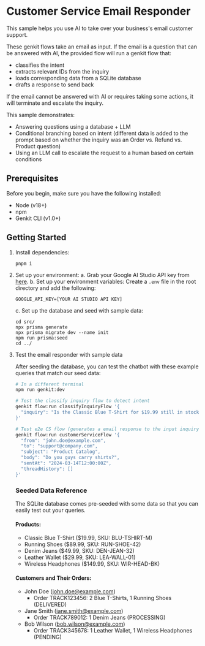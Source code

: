 # Customer Service Email Responder
This sample helps you use AI to take over your business's email customer support. 

These genkit flows take an email as input. If the email is a question that can be answered with AI, the provided flow will run a genkit flow that:
- classifies the intent
- extracts relevant IDs from the inquiry
- loads corresponding data from a SQLite database
- drafts a response to send back

If the email cannot be answered with AI or requires taking some actions, it will terminate and escalate the inquiry.

This sample demonstrates:
- Answering questions using a database + LLM
- Conditional branching based on intent (different data is added to the prompt based on whether the inquiry was an Order vs. Refund vs. Product question)
- Using an LLM call to escalate the request to a human based on certain conditions

## Prerequisites

Before you begin, make sure you have the following installed:

- Node (v18+)
- npm
- Genkit CLI (v1.0+)

## Getting Started


1. Install dependencies:
   ```
   pnpm i
   ```

2. Set up your environment:
   a. Grab your Google AI Studio API key from [here](aistudio.google.com/apikey).
   b. Set up your environment variables:
      Create a `.env` file in the root directory and add the following:
      ```
      GOOGLE_API_KEY=[YOUR AI STUDIO API KEY]
      ```

   c. Set up the database and seed with sample data:
      ```
      cd src/
      npx prisma generate
      npx prisma migrate dev --name init
      npm run prisma:seed
      cd ../
      ```

3. Test the email responder with sample data
   
   After seeding the database, you can test the chatbot with these example queries that match our seed data:

   ```bash
   # In a different terminal
   npm run genkit:dev

   # Test the classify inquiry flow to detect intent
   genkit flow:run classifyInquiryFlow '{
     "inquiry": "Is the Classic Blue T-Shirt for $19.99 still in stock?"
   }'

   # Test e2e CS flow (generates a email response to the input inquiry)
   genkit flow:run customerServiceFlow '{
     "from": "john.doe@example.com",
     "to": "support@company.com",
     "subject": "Product Catalog",
     "body": "Do you guys carry shirts?",
     "sentAt": "2024-03-14T12:00:00Z",
     "threadHistory": []
   }'
   ```

   ### Seeded Data Reference
   The SQLite database comes pre-seeded with some data so that you can
   easily test out your queries.

   #### Products:
   - Classic Blue T-Shirt ($19.99, SKU: BLU-TSHIRT-M)
   - Running Shoes ($89.99, SKU: RUN-SHOE-42)
   - Denim Jeans ($49.99, SKU: DEN-JEAN-32)
   - Leather Wallet ($29.99, SKU: LEA-WALL-01)
   - Wireless Headphones ($149.99, SKU: WIR-HEAD-BK)

   #### Customers and Their Orders:
   - John Doe (john.doe@example.com)
     - Order TRACK123456: 2 Blue T-Shirts, 1 Running Shoes (DELIVERED)
   - Jane Smith (jane.smith@example.com)
     - Order TRACK789012: 1 Denim Jeans (PROCESSING)
   - Bob Wilson (bob.wilson@example.com)
     - Order TRACK345678: 1 Leather Wallet, 1 Wireless Headphones (PENDING)
